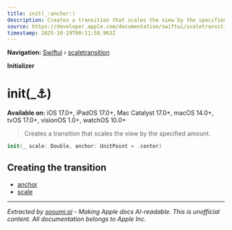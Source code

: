 ```yaml
---
title: init(_:anchor:)
description: Creates a transition that scales the view by the specified amount.
source: https://developer.apple.com/documentation/swiftui/scaletransition/init(_:anchor:)
timestamp: 2025-10-29T00:11:58.963Z
---
```


**Navigation:** [Swiftui](/documentation/swiftui) › [scaletransition](/documentation/swiftui/scaletransition)

**Initializer**

# init(_:anchor:)

**Available on:** iOS 17.0+, iPadOS 17.0+, Mac Catalyst 17.0+, macOS 14.0+, tvOS 17.0+, visionOS 1.0+, watchOS 10.0+

> Creates a transition that scales the view by the specified amount.

```swift
init(_ scale: Double, anchor: UnitPoint = .center)
```

## Creating the transition

- [anchor](/documentation/swiftui/scaletransition/anchor)
- [scale](/documentation/swiftui/scaletransition/scale)

---

*Extracted by [sosumi.ai](https://sosumi.ai) - Making Apple docs AI-readable.*
*This is unofficial content. All documentation belongs to Apple Inc.*
